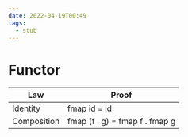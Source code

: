 ```yaml
---
date: 2022-04-19T00:49
tags: 
  - stub
---
```


# Functor

| Law         | Proof                          |
|-------------|--------------------------------|
| Identity    | fmap id = id                   |
| Composition | fmap (f . g) = fmap f . fmap g |
